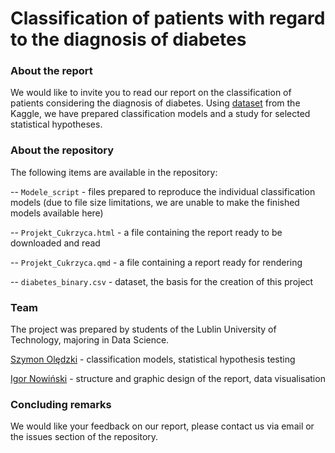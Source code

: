 # Classification of patients with regard to the diagnosis of diabetes

### About the report

We would like to invite you to read our report on the classification of patients considering the diagnosis of diabetes. Using [dataset](https://www.kaggle.com/datasets/alexteboul/diabetes-health-indicators-dataset/data?select=diabetes_binary_health_indicators_BRFSS2015.csv) from the Kaggle, we have prepared classification models and a study for selected statistical hypotheses.

### About the repository

The following items are available in the repository:

-- `Modele_script` - files prepared to reproduce the individual classification models (due to file size limitations, we are unable to make the finished models available here)

-- `Projekt_Cukrzyca.html` - a file containing the report ready to be downloaded and read

-- `Projekt_Cukrzyca.qmd` - a file containing a report ready for rendering

-- `diabetes_binary.csv` - dataset, the basis for the creation of this project

### Team

The project was prepared by students of the Lublin University of Technology, majoring in Data Science.

[Szymon Olędzki](https://github.com/spoledzki) - classification models, statistical hypothesis testing

[Igor Nowiński](https://github.com/Lentciak) - structure and graphic design of the report, data visualisation

### Concluding remarks
We would like your feedback on our report, please contact us via email or the issues section of the repository.
